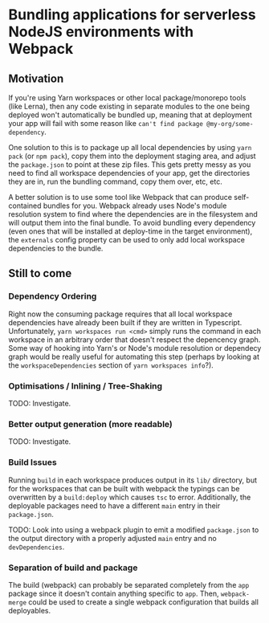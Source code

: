 # Bundling applications for serverless NodeJS environments with Webpack
## Motivation
If you're using Yarn workspaces or other local package/monorepo tools (like
Lerna), then any code existing in separate modules to the one being deployed
won't automatically be bundled up, meaning that at deployment your app will fail
with some reason like `can't find package @my-org/some-dependency`.

One solution to this is to package up all local dependencies by using
`yarn pack` (or `npm pack`), copy them into the deployment staging area, and
adjust the `package.json` to point at these zip files. This gets pretty messy
as you need to find all workspace dependencies of your app, get the directories
they are in, run the bundling command, copy them over, etc, etc.

A better solution is to use some tool like Webpack that can produce
self-contained bundles for you. Webpack already uses Node's module resolution
system to find where the dependencies are in the filesystem and will output them
into the final bundle. To avoid bundling every dependency (even ones that will
be installed at deploy-time in the target environment), the `externals` config
property can be used to only add local workspace dependencies to the bundle.

## Still to come
### Dependency Ordering
Right now the consuming package requires that all local workspace dependencies
have already been built if they are written in Typescript.
Unfortunately, `yarn workspaces run <cmd>` simply runs the command in each
workspace in an arbitrary order that doesn't respect the depencency graph.
Some way of hooking into Yarn's or Node's module resolution or dependecy graph
would be really useful for automating this step (perhaps by looking at the
`workspaceDependencies` section of `yarn workspaces info`?).

### Optimisations / Inlining / Tree-Shaking
TODO: Investigate.

### Better output generation (more readable)
TODO: Investigate.

### Build Issues
Running `build` in each workspace produces output in its `lib/` directory, but
for the workspaces that can be built with webpack the typings can be overwritten
by a `build:deploy` which causes `tsc` to error. Additionally, the deployable
packages need to have a different `main` entry in their `package.json`.

TODO: Look into using a webpack plugin to emit a modified `package.json` to the
output directory with a properly adjusted `main` entry and no `devDependencies`.

### Separation of build and package
The build (webpack) can probably be separated completely from the `app` package
since it doesn't contain anything specific to `app`. Then, `webpack-merge` could
be used to create a single webpack configuration that builds all deployables.
